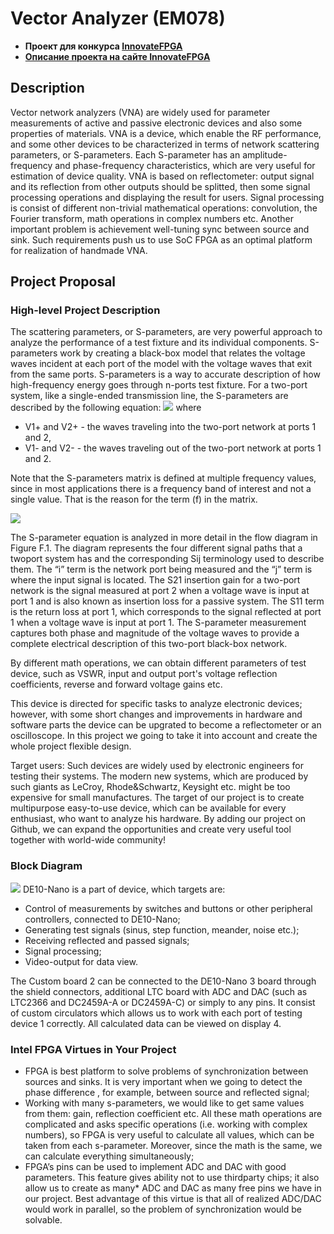 # Vector Analyzer (EM078)
- **Проект для конкурса [InnovateFPGA](http://www.innovatefpga.com)**
- **[Описание проекта на сайте InnovateFPGA](http://www.innovatefpga.com/cgi-bin/innovate/teams.pl?Id=EM078)**


## Description
Vector network analyzers (VNA) are widely used for parameter measurements of active and passive electronic devices and also some properties of materials. VNA is a device, which enable the RF performance, and some other devices to be characterized in terms of network scattering parameters, or S-parameters. Each S-parameter has an amplitude-frequency and phase-frequency characteristics, which are very useful for estimation of device quality. VNA is based on reflectometer: output signal and its reflection from other outputs should be splitted, then some signal processing operations and displaying the result for users. Signal processing is consist of different non-trivial mathematical operations: convolution, the Fourier transform, math operations in complex numbers etc. Another important problem is achievement well-tuning sync between source and sink. Such requirements push us to use SoC FPGA as an optimal platform for realization of handmade VNA.

## Project Proposal

### High-level Project Description
The scattering parameters, or S-parameters, are very powerful approach to analyze the performance of a test fixture and its individual components. S-parameters work by creating a black-box model that relates the voltage waves incident at each port of the model with the voltage waves that exit from the same ports. S-parameters is a way to accurate description of how high-frequency energy goes through n-ports test fixture. For a two-port system, like a single-ended transmission line, the S-parameters are described by the following equation:
![](http://www.innovatefpga.com/attachment/member/2017/EM078-BCBCB04A69C2C3F4/image/formula1.jpg)
where 
- V1+ and V2+  - the waves traveling into the two-port network at ports 1 and 2,
- V1- and V2-  - the waves traveling out of the two-port network at ports 1 and 2.

Note that the S-parameters matrix is defined at multiple frequency values, since in most applications there is a frequency band of interest and not a single value. That is the reason for the term (f) in the matrix.

![](http://www.innovatefpga.com/attachment/member/2017/EM078-BCBCB04A69C2C3F4/image/s-parameters_scheme_Fil2.png)

The S-parameter equation is analyzed in more detail in the flow diagram in Figure F.1. The diagram represents the four different signal paths that a twoport system has and the corresponding Sij terminology used to describe them. The “i” term is the network port being measured and the “j” term is where the input signal is located. The S21 insertion gain for a two-port network is the signal measured at port 2 when a voltage wave is input at port 1 and is also known as insertion loss for a passive system. The S11 term is the return loss at port 1, which corresponds to the signal reflected at port 1 when a voltage wave is input at port 1. The S-parameter measurement captures both phase and magnitude of the voltage waves to provide a complete electrical description of this two-port black-box network.

By different math operations, we can obtain different parameters of test device, such as VSWR,  input and output port's voltage reflection coefficients,  reverse and forward voltage gains etc.

This device is directed for specific tasks to analyze electronic devices; however, with some short changes and improvements in hardware and software parts the device can be upgrated to become a reflectometer or an oscilloscope. In this project we going to take it into account and create the whole project flexible design.

Target users:
Such devices are widely used by electronic engineers for testing their systems. The modern new systems, which are produced by such giants as LeCroy, Rhode&Schwartz, Keysight etc. might be too expensive for small manufactures. The target of our project is to create multipurpose easy-to-use device, which can be available for every enthusiast, who want to analyze his hardware. By adding our project on Github, we can expand the opportunities and create very useful tool together with world-wide community!

### Block Diagram

![](http://www.innovatefpga.com/attachment/member/2017/EM078-BCBCB04A69C2C3F4/image/s-parameters_scheme_all_Fil2.png)
DE10-Nano is a part of device, which targets are:
- Control of measurements by switches and buttons or other peripheral controllers, connected to DE10-Nano;
- Generating test signals (sinus, step function, meander, noise etc.);
- Receiving reflected and passed signals;
- Signal processing;
- Video-output for data view.

The Custom board 2 can be connected to the DE10-Nano 3 board through the shield connectors, additional LTC board with ADC and DAC (such as LTC2366 and DC2459A-A or DC2459A-C) or simply to any pins. It consist of custom circulators which allows us to work with each port of testing device 1 correctly. All calculated data can be viewed on display 4.

### Intel FPGA Virtues in Your Project
- FPGA is best platform to solve problems of synchronization between sources and sinks. It is very important when we going to detect the phase difference , for example, between source and reflected signal;
- Working with many s-parameters, we would like to get same values from them: gain, reflection coefficient etc. All these math operations are complicated and asks specific operations (i.e. working with complex numbers), so FPGA is very useful to calculate all values, which can be taken from each s-parameter. Moreover, since the math is the same, we can calculate everything simultaneously;
- FPGA’s pins can be used to implement ADC and DAC with good parameters. This feature gives ability not to use thirdparty chips; it also allow us to create as many* ADC and DAC as many free pins we have in our project. Best advantage of this virtue is that all of realized ADC/DAC would work in parallel, so the problem of synchronization would be solvable.